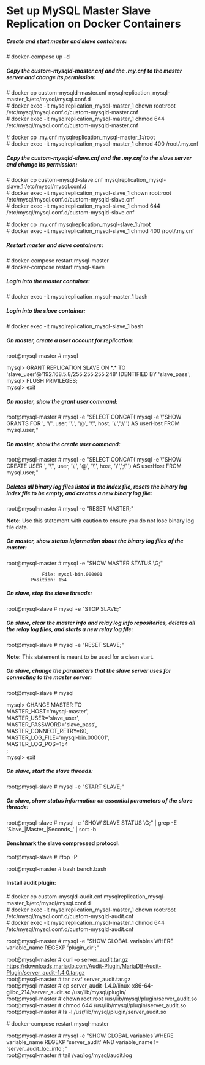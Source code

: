 # Set up MySQL Master Slave Replication on Docker Containers

##### Create and start master and slave containers:

\# docker-compose up -d

##### Copy the custom-mysqld-master.cnf and the .my.cnf to the master server and change its permission:

\# docker cp custom-mysqld-master.cnf mysqlreplication_mysql-master_1:/etc/mysql/mysql.conf.d<br>
\# docker exec -it mysqlreplication_mysql-master_1 chown root:root /etc/mysql/mysql.conf.d/custom-mysqld-master.cnf<br>
\# docker exec -it mysqlreplication_mysql-master_1 chmod 644 /etc/mysql/mysql.conf.d/custom-mysqld-master.cnf<br>

\# docker cp .my.cnf mysqlreplication_mysql-master_1:/root<br>
\# docker exec -it mysqlreplication_mysql-master_1 chmod 400 /root/.my.cnf<br>

##### Copy the custom-mysqld-slave.cnf and the .my.cnf to the slave server and change its permission:

\# docker cp custom-mysqld-slave.cnf mysqlreplication_mysql-slave_1:/etc/mysql/mysql.conf.d<br>
\# docker exec -it mysqlreplication_mysql-slave_1 chown root:root /etc/mysql/mysql.conf.d/custom-mysqld-slave.cnf<br>
\# docker exec -it mysqlreplication_mysql-slave_1 chmod 644 /etc/mysql/mysql.conf.d/custom-mysqld-slave.cnf<br>

\# docker cp .my.cnf mysqlreplication_mysql-slave_1:/root<br>
\# docker exec -it mysqlreplication_mysql-slave_1 chmod 400 /root/.my.cnf<br>

##### Restart master and slave containers:

\# docker-compose restart mysql-master<br>
\# docker-compose restart mysql-slave<br>

##### Login into the master container:

\# docker exec -it mysqlreplication_mysql-master_1 bash

##### Login into the slave container:

\# docker exec -it mysqlreplication_mysql-slave_1 bash

##### On master, create a user account for replication:

root@mysql-master # mysql

mysql> GRANT REPLICATION SLAVE ON \*.\* TO 'slave_user'@'192.168.5.8/255.255.255.248' IDENTIFIED BY 'slave_pass';<br>
mysql> FLUSH PRIVILEGES;<br>
mysql> exit<br>

##### On master, show the grant user command:

root@mysql-master # mysql -e "SELECT CONCAT('mysql -e \\"SHOW GRANTS FOR ', '\\'', user, '\\'', '@', '\\'', host, '\\'',';\\"') AS userHost FROM mysql.user;"

##### On master, show the create user command:

root@mysql-master # mysql -e "SELECT CONCAT('mysql -e \\"SHOW CREATE USER ', '\\'', user, '\\'', '@', '\\'', host, '\\'',';\\"') AS userHost FROM mysql.user;"

##### Deletes all binary log files listed in the index file, resets the binary log index file to be empty, and creates a new binary log file:

root@mysql-master # mysql -e "RESET MASTER;"

**Note:** Use this statement with caution to ensure you do not lose binary log file data.

##### On master, show status information about the binary log files of the master:

root@mysql-master # mysql -e "SHOW MASTER STATUS \\G;"
```
             File: mysql-bin.000001
         Position: 154
```

##### On slave, stop the slave threads:

root@mysql-slave # mysql -e "STOP SLAVE;"

##### On slave, clear the master info and relay log info repositories, deletes all the relay log files, and starts a new relay log file:

root@mysql-slave # mysql -e "RESET SLAVE;"

**Note:** This statement is meant to be used for a clean start.

##### On slave, change the parameters that the slave server uses for connecting to the master server:

root@mysql-slave # mysql

mysql> CHANGE MASTER TO<br>
MASTER_HOST='mysql-master',<br>
MASTER_USER='slave_user',<br>
MASTER_PASSWORD='slave_pass',<br>
MASTER_CONNECT_RETRY=60,<br>
MASTER_LOG_FILE='mysql-bin.000001',<br>
MASTER_LOG_POS=154<br>
;<br>
mysql> exit<br>

##### On slave, start the slave threads:

root@mysql-slave # mysql -e "START SLAVE;"

##### On slave, show status information on essential parameters of the slave threads:

root@mysql-slave # mysql -e "SHOW SLAVE STATUS \\G;" | grep -E 'Slave_|Master_|Seconds_' | sort -b

#### Benchmark the slave compressed protocol:

root@mysql-slave # iftop -P

root@mysql-master # bash bench.bash

#### Install audit plugin:

\# docker cp custom-mysqld-audit.cnf mysqlreplication_mysql-master_1:/etc/mysql/mysql.conf.d<br>
\# docker exec -it mysqlreplication_mysql-master_1 chown root:root /etc/mysql/mysql.conf.d/custom-mysqld-audit.cnf<br>
\# docker exec -it mysqlreplication_mysql-master_1 chmod 644 /etc/mysql/mysql.conf.d/custom-mysqld-audit.cnf<br>

root@mysql-master # mysql -e "SHOW GLOBAL variables WHERE variable_name REGEXP 'plugin_dir';"

root@mysql-master # curl -o server_audit.tar.gz https://downloads.mariadb.com/Audit-Plugin/MariaDB-Audit-Plugin/server_audit-1.4.0.tar.gz<br>
root@mysql-master # tar zxvf server_audit.tar.gz<br>
root@mysql-master # cp server_audit-1.4.0/linux-x86-64-glibc_214/server_audit.so /usr/lib/mysql/plugin/<br>
root@mysql-master # chown root:root /usr/lib/mysql/plugin/server_audit.so<br>
root@mysql-master # chmod 644 /usr/lib/mysql/plugin/server_audit.so<br>
root@mysql-master # ls -l /usr/lib/mysql/plugin/server_audit.so<br>

\# docker-compose restart mysql-master

root@mysql-master # mysql -e "SHOW GLOBAL variables WHERE variable_name REGEXP 'server_audit' AND variable_name != 'server_audit_loc_info';"<br>
root@mysql-master # tail /var/log/mysql/audit.log<br>

